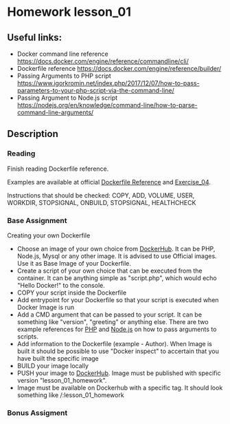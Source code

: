 # Homework lesson_01

## Useful links:
 - Docker command line reference https://docs.docker.com/engine/reference/commandline/cli/
 - Dockerfile reference https://docs.docker.com/engine/reference/builder/
 - Passing Arguments to PHP script https://www.igorkromin.net/index.php/2017/12/07/how-to-pass-parameters-to-your-php-script-via-the-command-line/
 - Passing Argument to Node.js script https://nodejs.org/en/knowledge/command-line/how-to-parse-command-line-arguments/

## Description

### Reading

Finish reading Dockerfile reference. 

Examples are available at official [Dockerfile Reference](https://docs.docker.com/engine/reference/builder/) and [Exercise_04](./exercise_04_dockerfile/readme.md). 

Instructions that should be checked: COPY, ADD, VOLUME, USER, WORKDIR, STOPSIGNAL, ONBUILD, STOPSIGNAL, HEALTHCHECK

### Base Assignment

Creating your own Dockerfile

- Choose an image of your own choice from [DockerHub](https://hub.docker.com/search?type=image). It can be PHP, Node.js, Mysql or any other image. It is advised to use Official images. Use it as Base Image of your Dockerfile.
- Create a script of your own choice that can be executed from the container. It can be anything simple as "script.php", which would echo "Hello Docker!" to the console.
- COPY your script inside the Dockerfile
- Add entrypoint for your Dockerfile so that your script is executed when Docker Image is run
- Add a CMD argument that can be passed to your script. It can be something like "version", "greeting" or anything else. There are two example references for [PHP](https://www.igorkromin.net/index.php/2017/12/07/how-to-pass-parameters-to-your-php-script-via-the-command-line/) and [Node.js](https://nodejs.org/en/knowledge/command-line/how-to-parse-command-line-arguments/) on how to pass arguments to scripts. 
- Add information to the Dockerfile (example - Author). When Image is built it should be possible to use "Docker inspect" to accertain that you have built the specific image
- BUILD your image locally
- PUSH your image to [DockerHub](https://hub.docker.com/search?type=image). Image must be published with specific version "lesson_01_homework".
- Image must be available on Dockerhub with a specific tag. It should look something like <your username>/<your project name>:lesson_01_homework
 

### Bonus Assigment



